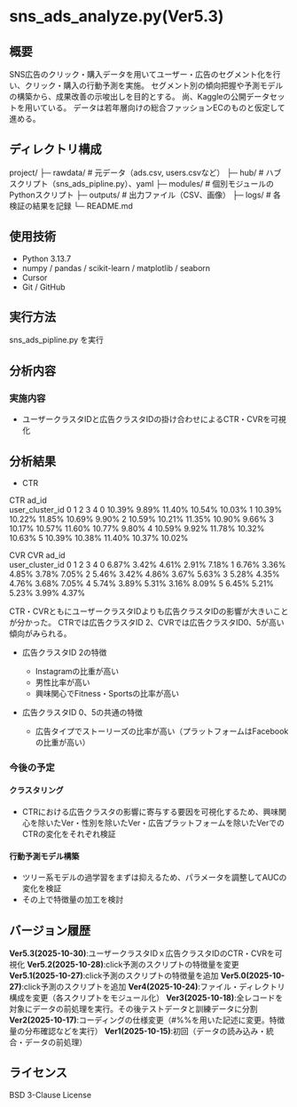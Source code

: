 # sns_ads_analyze.py(Ver5.3)

## 概要
SNS広告のクリック・購入データを用いてユーザー・広告のセグメント化を行い、クリック・購入の行動予測を実施。
セグメント別の傾向把握や予測モデルの構築から、成果改善の示唆出しを目的とする。
尚、Kaggleの公開データセットを用いている。
データは若年層向けの総合ファッションECのものと仮定して進める。

## ディレクトリ構成
project/
├─ rawdata/ # 元データ（ads.csv, users.csvなど）
├─ hub/ # ハブスクリプト（sns_ads_pipline.py）、yaml
├─ modules/ # 個別モジュールのPythonスクリプト
├─ outputs/ # 出力ファイル（CSV、画像）
├─ logs/ # 各検証の結果を記録
└─ README.md

## 使用技術
- Python 3.13.7
- numpy / pandas / scikit-learn / matplotlib / seaborn
- Cursor
- Git / GitHub

## 実行方法
sns_ads_pipline.py を実行

## 分析内容
### 実施内容
- ユーザークラスタIDと広告クラスタIDの掛け合わせによるCTR・CVRを可視化


## 分析結果
- CTR

CTR	ad_id				
user_cluster_id	0	1	2	3	4
0	10.39%	9.89%	11.40%	10.54%	10.03%
1	10.39%	10.22%	11.85%	10.69%	9.90%
2	10.59%	10.21%	11.35%	10.90%	9.66%
3	10.17%	10.57%	11.60%	10.77%	9.80%
4	10.59%	9.92%	11.78%	10.32%	10.63%
5	10.39%	10.38%	11.40%	10.37%	10.02%

CVR
CVR	ad_id				
user_cluster_id	0	1	2	3	4
0	6.87%	3.42%	4.61%	2.91%	7.18%
1	6.76%	3.36%	4.85%	3.78%	7.05%
2	5.46%	3.42%	4.86%	3.67%	5.63%
3	5.28%	4.35%	4.76%	3.68%	7.05%
4	5.74%	3.89%	5.31%	3.16%	8.09%
5	6.45%	5.21%	5.23%	3.99%	4.37%


CTR・CVRともにユーザークラスタIDよりも広告クラスタIDの影響が大きいことが分かった。
CTRでは広告クラスタID 2、CVRでは広告クラスタID0、5が高い傾向がみられる。

- 広告クラスタID 2の特徴
    - Instagramの比重が高い
    - 男性比率が高い
    - 興味関心でFitness・Sportsの比率が高い

- 広告クラスタID 0、5の共通の特徴
    - 広告タイプでストーリーズの比率が高い（プラットフォームはFacebookの比重が高い）


### 今後の予定
#### クラスタリング
- CTRにおける広告クラスタの影響に寄与する要因を可視化するため、興味関心を除いたVer・性別を除いたVer・広告プラットフォームを除いたVerでのCTRの変化をそれぞれ検証

#### 行動予測モデル構築
- ツリー系モデルの過学習をまずは抑えるため、パラメータを調整してAUCの変化を検証
- その上で特徴量の加工を検討

## バージョン履歴
**Ver5.3(2025-10-30)**:ユーザークラスタIDｘ広告クラスタIDのCTR・CVRを可視化
**Ver5.2(2025-10-28)**:click予測のスクリプトの特徴量を変更
**Ver5.1(2025-10-27)**:click予測のスクリプトの特徴量を追加
**Ver5.0(2025-10-27)**:click予測のスクリプトを追加
**Ver4(2025-10-24)**:ファイル・ディレクトリ構成を変更（各スクリプトをモジュール化）
**Ver3(2025-10-18)**:全レコードを対象にデータの前処理を実行。その後テストデータと訓練データに分割
**Ver2(2025-10-17)**:コーディングの仕様変更（#%%を用いた記述に変更。特徴量の分布確認などを実行）
**Ver1(2025-10-15)**:初回（データの読み込み・統合・データの前処理）

## ライセンス
BSD 3-Clause License